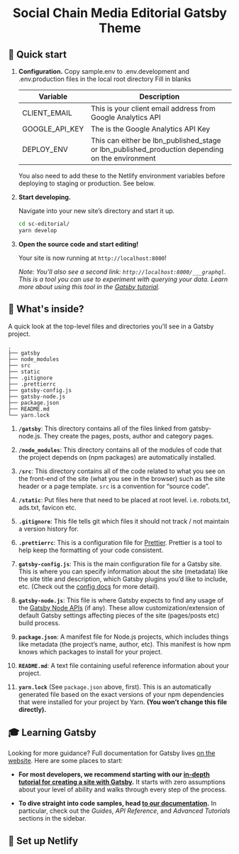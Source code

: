 <h1 align="center">
  Social Chain Media Editorial Gatsby Theme
</h1>

## 🚀 Quick start

1.  **Configuration.**
    Copy sample.env to .env.development and .env.production files in the local root directory
    Fill in blanks

    | Variable       | Description                                                                                     |
    |----------------|-------------------------------------------------------------------------------------------------|
    | CLIENT_EMAIL   | This is your client email address from Google Analytics API                                     |
    | GOOGLE_API_KEY | The is the Google Analytics API Key                                                             |
    | DEPLOY_ENV     | This can either be lbn_published_stage or lbn_published_production depending on the environment |

    You also need to add these to the Netlify environment variables before deploying to staging or production. See below.

2.  **Start developing.**

    Navigate into your new site’s directory and start it up.

    ```sh
    cd sc-editorial/
    yarn develop
    ```

2.  **Open the source code and start editing!**

    Your site is now running at `http://localhost:8000`!

    _Note: You'll also see a second link: _`http://localhost:8000/___graphql`_. This is a tool you can use to experiment with querying your data. Learn more about using this tool in the [Gatsby tutorial](https://www.gatsbyjs.org/tutorial/part-five/#introducing-graphiql)._

## 🧐 What's inside?

A quick look at the top-level files and directories you'll see in a Gatsby project.

    .
    ├── gatsby
    ├── node_modules
    ├── src
    ├── static
    ├── .gitignore
    ├── .prettierrc
    ├── gatsby-config.js
    ├── gatsby-node.js
    ├── package.json
    ├── README.md
    └── yarn.lock

1.  **`/gatsby`**: This directory contains all of the files linked from gatsby-node.js. They create the pages, posts, author and category pages.

2.  **`/node_modules`**: This directory contains all of the modules of code that the project depends on (npm packages) are automatically installed.

3.  **`/src`**: This directory contains all of the code related to what you see on the front-end of the site (what you see in the browser) such as the site header or a page template. `src` is a convention for “source code”.

4.  **`/static`**: Put files here that need to be placed at root level. i.e. robots.txt, ads.txt, favicon etc. 

5.  **`.gitignore`**: This file tells git which files it should not track / not maintain a version history for.

6.  **`.prettierrc`**: This is a configuration file for [Prettier](https://prettier.io/). Prettier is a tool to help keep the formatting of your code consistent.

7.  **`gatsby-config.js`**: This is the main configuration file for a Gatsby site. This is where you can specify information about the site (metadata) like the site title and description, which Gatsby plugins you’d like to include, etc. (Check out the [config docs](https://www.gatsbyjs.org/docs/gatsby-config/) for more detail).

8.  **`gatsby-node.js`**: This file is where Gatsby expects to find any usage of the [Gatsby Node APIs](https://www.gatsbyjs.org/docs/node-apis/) (if any). These allow customization/extension of default Gatsby settings affecting pieces of the site (pages/posts etc) build process.

9. **`package.json`**: A manifest file for Node.js projects, which includes things like metadata (the project’s name, author, etc). This manifest is how npm knows which packages to install for your project.

10. **`README.md`**: A text file containing useful reference information about your project.

11. **`yarn.lock`** (See `package.json` above, first). This is an automatically generated file based on the exact versions of your npm dependencies that were installed for your project by Yarn. **(You won’t change this file directly).**

## 🎓 Learning Gatsby

Looking for more guidance? Full documentation for Gatsby lives [on the website](https://www.gatsbyjs.org/). Here are some places to start:

- **For most developers, we recommend starting with our [in-depth tutorial for creating a site with Gatsby](https://www.gatsbyjs.org/tutorial/).** It starts with zero assumptions about your level of ability and walks through every step of the process.

- **To dive straight into code samples, head [to our documentation](https://www.gatsbyjs.org/docs/).** In particular, check out the _Guides_, _API Reference_, and _Advanced Tutorials_ sections in the sidebar.

## 💫 Set up Netlify
